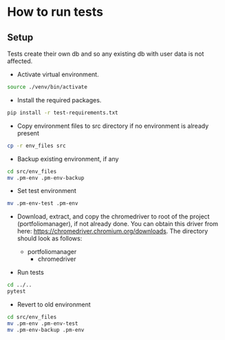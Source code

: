 # How to run tests

## Setup
Tests create their own db and so any existing db with user data is not affected.

- Activate virtual environment.

```bash
source ./venv/bin/activate
```

- Install the required packages.

```bash
pip install -r test-requirements.txt
```

- Copy environment files to src directory if no environment is already present
```bash
cp -r env_files src
```

- Backup existing environment, if any
```bash
cd src/env_files
mv .pm-env .pm-env-backup
```

- Set test environment
```bash
mv .pm-env-test .pm-env
```

- Download, extract, and copy the chromedriver to root of the project (portfoliomanager), if not already done. You can obtain this driver from here: https://chromedriver.chromium.org/downloads. The directory should look as follows:

  - portfoliomanager
    - chromedriver

- Run tests
```bash
cd ../..
pytest
```

- Revert to old environment
```bash
cd src/env_files
mv .pm-env .pm-env-test
mv .pm-env-backup .pm-env
```